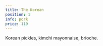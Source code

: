 ```yaml
---
title: The Korean
position: 1
info: pork
price: 119
---
```


Korean pickles, kimchi mayonnaise, brioche.
